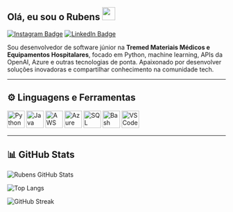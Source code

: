 ## Olá, eu sou o Rubens <img src="https://raw.githubusercontent.com/MartinHeinz/MartinHeinz/master/wave.gif" width="30px">

[![Instagram Badge](https://img.shields.io/badge/-Instagram-E4405F?style=flat-square&logo=Instagram&logoColor=white&link=https://www.instagram.com/___rubensoliveira)](https://www.instagram.com/___rubensoliveira)
[![LinkedIn Badge](https://img.shields.io/badge/-LinkedIn-blue?style=flat-square&logo=Linkedin&logoColor=white&link=https://www.linkedin.com/in/rubensosantos/)](https://www.linkedin.com/in/rubensosantos/)

Sou desenvolvedor de software júnior na **Tremed Materiais Médicos e Equipamentos Hospitalares**, focado em Python, machine learning, APIs da OpenAI, Azure e outras tecnologias de ponta. Apaixonado por desenvolver soluções inovadoras e compartilhar conhecimento na comunidade tech.

---

## ⚙️ Linguagens e Ferramentas

<p align="left">
  <img src="https://cdn.jsdelivr.net/gh/devicons/devicon/icons/python/python-original.svg" alt="Python" width="40" height="40"/>
  <img src="https://cdn.jsdelivr.net/gh/devicons/devicon/icons/java/java-original.svg" alt="Java" width="40" height="40"/>
  <img src="https://cdn.jsdelivr.net/gh/devicons/devicon/icons/amazonwebservices/amazonwebservices-original-wordmark.svg" alt="AWS" width="40" height="40"/>
  <img src="https://cdn.jsdelivr.net/gh/devicons/devicon/icons/azure/azure-original.svg" alt="Azure" width="40" height="40"/>
  <img src="https://cdn.jsdelivr.net/gh/devicons/devicon/icons/postgresql/postgresql-original.svg" alt="SQL" width="40" height="40"/>
  <img src="https://cdn.jsdelivr.net/gh/devicons/devicon/icons/bash/bash-original.svg" alt="Bash" width="40" height="40"/>
  <img src="https://cdn.jsdelivr.net/gh/devicons/devicon/icons/vscode/vscode-original.svg" alt="VSCode" width="40" height="40"/>
</p>

---

## 📊 GitHub Stats

![Rubens GitHub Stats](https://github-readme-stats.vercel.app/api?username=BytesAndTracks&show_icons=true&theme=radical)

![Top Langs](https://github-readme-stats.vercel.app/api/top-langs/?username=BytesAndTracks&layout=compact&theme=radical)

![GitHub Streak](https://github-readme-streak-stats.herokuapp.com/?user=BytesAndTracks&theme=dark)
